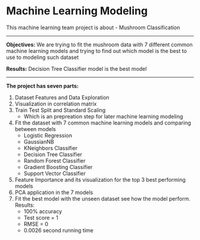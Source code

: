 # Machine Learning Modeling
This machine learning team project is about - Mushroom Classification

---------------
**Objectives:** We are trying to fit the mushroom data with 7 different common machine learning models and trying to find out which model is the best to use to modeling such dataset

**Results:** Decision Tree Classifier model is the best model

--------------

**The project has seven parts:**
1. Dataset Features and Data Exploration
2. Visualization in correlation matrix
3. Train Test Split and Standard Scaling
   - Which is an prepreation step for later machine learning modeling
4. Fit the dataset with 7 common machine learning models and comparing between models
   - Logistic Regression
   - GaussianNB
   - KNeighbors Classifier
   - Decision Tree Classifier
   - Random Forest Classifier
   - Gradient Boosting Classifier
   - Support Vector Classifier
5. Feature Importance and its visualization for the top 3 best performing models
6. PCA application in the 7 models
7. Fit the best model with the unseen dataset see how the model perform. Results:
   - 100% accuracy
   - Test score = 1
   - RMSE = 0
   - 0.0026 second running time

